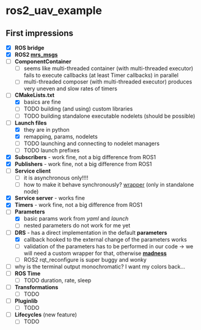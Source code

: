 # ros2_uav_example

## First impressions

* [X] **ROS bridge**
* [X] **ROS2 [mrs_msgs](https://github.com/ctu-mrs/mrs_msgs)**
* [ ] **ComponentContainer**
  * [ ] seems like multi-threaded container (with multi-threaded executor) fails to execute callbacks (at least Timer callbacks) in parallel
  * [ ] multi-threaded composer (with multi-threaded executor) produces very uneven and slow rates of timers
* [ ] **CMakeLists.txt**
  * [X] basics are fine
  * [ ] TODO building (and using) custom libraries
  * [ ] TODO building standalone executable nodelets (should be possible)
* [ ] **Launch files**
  * [X] they are in python
  * [X] remapping, params, nodelets
  * [ ] TODO launching and connecting to nodelet managers
  * [ ] TODO launch prefixes
* [X] **Subscribers** - work fine, not a big difference from ROS1
* [X] **Publishers** - work fine, not a big difference from ROS1
* [ ] **Service client**
  * [ ] it is asynchronous only!!!!
  * [ ] how to make it behave synchronously? [wrapper](https://answers.ros.org/question/343279/ros2-how-to-implement-a-sync-service-client-in-a-node/?answer=366458#post-id-366458) (only in standalone node)
* [X] **Service server** - works fine
* [X] **Timers** - work fine, not a big difference from ROS1
* [ ] **Parameters**
  * [X] basic params work from _yaml_ and _launch_
  * [ ] nested parameters do not work for me yet
* [ ] **DRS** - has a direct implementation in the default **parameters**
  * [X] callback hooked to the external change of the parameters works
  * [ ] validation of the parameters has to be performed in our code -> we will need a custom wrapper for that, otherwise [**madness**](https://github.com/alsora/ros2-code-examples/blob/master/simple_parameter/src/simple_parameter_server_node.cpp)
  * [ ] ROS2 rqt_reconfigure is super buggy and wonky
* [ ] why is the terminal output monochromatic? I want my colors back...
* [ ] **ROS Time**
  * [ ] TODO duration, rate, sleep
* [ ] **Transformations**
  * [ ] TODO
* [ ] **Pluginlib**
  * [ ] TODO
* [ ] **Lifecycles** (new feature)
  * [ ] TODO

